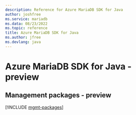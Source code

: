 ```yaml
---
description: Reference for Azure MariaDB SDK for Java
author: joshfree
ms.service: mariadb
ms.data: 08/23/2022
ms.topic: reference
title: Azure MariaDB SDK for Java
ms.author: jfree
ms.devlang: java
---
```

# Azure MariaDB SDK for Java - preview

## Management packages - preview
[!INCLUDE [mgmt-packages](mariadb-mgmt-index.md)]